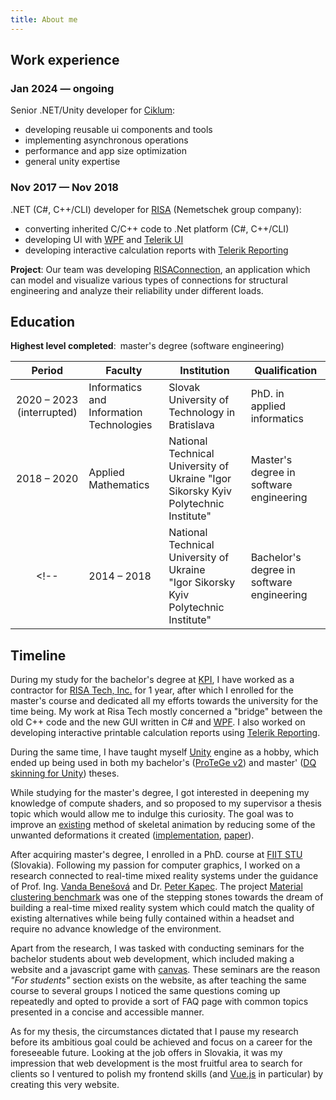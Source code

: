 ```yaml
---
title: About me
---
```


## Work experience

### Jan 2024 &mdash; ongoing

Senior .NET/Unity developer for [Ciklum](https://www.ciklum.com/):

* developing reusable ui components and tools
* implementing asynchronous operations
* performance and app size optimization
* general unity expertise

### Nov 2017 &mdash; Nov 2018 

.NET (C#, C++/CLI) developer for [RISA](https://www.nemetschek.com/en/brand/risa) (Nemetschek group company):

* converting inherited C/C++ code to .Net platform (C#, C++/CLI)
* developing UI with [WPF](https://learn.microsoft.com/en-us/dotnet/desktop/wpf/overview/?view=netdesktop-8.0) and [Telerik UI](https://www.telerik.com/products/wpf/overview.aspx)
* developing interactive calculation reports with [Telerik Reporting](https://www.telerik.com/products/reporting.aspx)

**Project**: Our team was developing [RISAConnection](https://risa.com/products/risaconnection), an application which can model and visualize various types of connections for structural engineering and analyze their reliability under different loads.

## Education

**Highest level completed**:&ensp;master's degree (software engineering)

|Period|Faculty|Institution|Qualification|
|:---:|---|---|---|
|2020 &ndash; 2023 (interrupted)|Informatics and Information Technologies|Slovak University of Technology in Bratislava|PhD. in<br>applied informatics|
|2018 &ndash; 2020|Applied Mathematics|National Technical University of Ukraine "Igor Sikorsky Kyiv Polytechnic Institute"|Master's degree in software engineering|
<!-- |2014 &ndash; 2018|National Technical University of Ukraine<br>"Igor Sikorsky Kyiv Polytechnic Institute"|Bachelor's degree in software engineering| -->

## Timeline

During my study for the bachelor's degree at [KPI](https://kpi.ua/en/fpm), I have worked as a contractor for [RISA Tech, Inc.](https://risa.com/) for 1 year, after which I enrolled for the master's course and dedicated all my efforts towards the university for the time being. My work at Risa Tech mostly concerned a "bridge" between the old C++ code and the new GUI written in C# and [WPF](https://learn.microsoft.com/en-us/dotnet/desktop/wpf/overview/?view=netdesktop-8.0). I also worked on developing interactive printable calculation reports using [Telerik Reporting](https://www.telerik.com/products/reporting.aspx).

During the same time, I have taught myself [Unity](https://unity.com/) engine as a hobby, which ended up being used in both my bachelor's ([ProTeGe v2](/#protege-v2)) and master' ([DQ skinning for Unity](/#dq-skinning-for-unity)) theses.

While studying for the master's degree, I got interested in deepening my knowledge of compute shaders, and so proposed to my supervisor a thesis topic which would allow me to indulge this curiosity. The goal was to improve an [existing](https://www.gamedevs.org/uploads/skinning-with-dual-quaternions.pdf) method of skeletal animation by reducing some of the unwanted deformations it created ([implementation](https://github.com/KosRud/DQ-skinning-for-Unity#bulging-compensation-method), [paper](http://journals.khnu.km.ua/vestnik/pdf/tech/pdfbase/2020/2020_1/1-2020_(281).pdf#page=12)).

After acquiring master's degree, I enrolled in a PhD. course at [FIIT STU](https://studuj.fiit.sk/en/) (Slovakia). Following my passion for computer graphics, I worked on a research connected to real-time mixed reality systems under the guidance of Prof. Ing. [Vanda Benešová](https://is.stuba.sk/lide/clovek.pl?id=63121) and Dr. [Peter Kapec](https://is.stuba.sk/lide/clovek.pl?id=10235). The project [Material clustering benchmark](/#material-clustering-benchmark) was one of the stepping stones towards the dream of building a real-time mixed reality system which could match the quality of existing alternatives while being fully contained within a headset and require no advance knowledge of the environment. 

Apart from the research, I was tasked with conducting seminars for the bachelor students about web development, which included making a website and a javascript game with [canvas](https://developer.mozilla.org/en-US/docs/Web/API/Canvas_API). These seminars are the reason *"For students"* section exists on the website, as after teaching the same course to several groups I noticed the same questions coming up repeatedly and opted to provide a sort of FAQ page with common topics presented in a concise and accessible manner.

As for my thesis, the circumstances dictated that I pause my research before its ambitious goal could be achieved and focus on a career for the foreseeable future. Looking at the job offers in Slovakia, it was my impression that web development is the most fruitful area to search for clients so I ventured to polish my frontend skills (and [Vue.js](https://vuejs.org/) in particular) by creating this very website.

